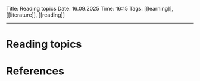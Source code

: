Title: Reading topics
Date: 16.09.2025
Time: 16:15
Tags: [[learning]], [[literature]], [[reading]]

---
# Reading topics



# References